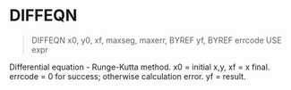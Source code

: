 # DIFFEQN

> DIFFEQN x0, y0, xf, maxseg, maxerr, BYREF yf, BYREF errcode USE expr

Differential equation - Runge-Kutta method. x0 = initial x,y, xf = x final. errcode = 0 for success; otherwise calculation error. yf = result.

